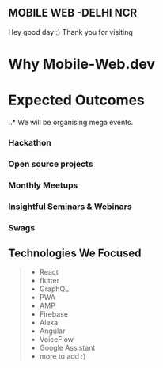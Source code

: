 ## MOBILE WEB -DELHI NCR
Hey good day :) 
Thank you for visiting

# Why Mobile-Web.dev



# Expected Outcomes

..* We will be organising mega events.
### Hackathon
### Open source projects
### Monthly Meetups
### Insightful Seminars & Webinars
### Swags

## Technologies We Focused
> - React
> - flutter
> - GraphQL
> - PWA
> - AMP
> - Firebase
> - Alexa
> - Angular
> - VoiceFlow
> - Google Assistant
> - more to add :)
